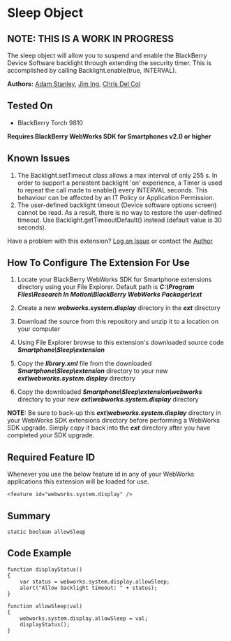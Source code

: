 # Sleep Object

## NOTE: THIS IS A WORK IN PROGRESS

The sleep object will allow you to suspend and enable the BlackBerry Device Software backlight through extending the security timer.
This is accomplished by calling Backlight.enable(true, INTERVAL).  

**Authors:** [Adam Stanley](https://github.com/astanley), [Jim Ing](https://github.com/myjing), [Chris Del Col](https://github.com/cdelcol)

## Tested On

* BlackBerry Torch 9810

**Requires BlackBerry WebWorks SDK for Smartphones v2.0 or higher**

## Known Issues
1. The Backlight.setTimeout class allows a max interval of only 255 s. In order to support a persistent backlight 'on' experience, a Timer is used to repeat the call made to enable() every INTERVAL seconds.  This behaviour can be affected by an IT Policy or Application Permission.
2. The user-defined backlight timeout (Device software options screen) cannot be read.  As a result, there is no way to restore the user-defined timeout.  Use Backlight.getTimeoutDefault() instead (default value is 30 seconds).


Have a problem with this extension?  [Log an Issue](https://github.com/blackberry/WebWorks-Community-APIs/issues) or contact the [Author](https://github.com/astanley)

## How To Configure The Extension For Use

1. Locate your BlackBerry WebWorks SDK for Smartphone extensions directory using your File Explorer.  Default path is _**C:\Program Files\Research In Motion\BlackBerry WebWorks Packager\ext**_

2. Create a new _**webworks.system.display**_ directory in the _**ext**_ directory

3. Download the source from this repository and unzip it to a location on your computer

4. Using File Explorer browse to this extension's downloaded source code _**Smartphone\Sleep\extension**_

5. Copy the _**library.xml**_ file from the downloaded _**Smartphone\Sleep\extension**_ directory to your new _**ext\webworks.system.display**_ directory

6. Copy the downloaded _**Smartphone\Sleep\extension\webworks**_ directory to your new _**ext\webworks.system.display**_ directory

**NOTE:** Be sure to back-up this _**ext\webworks.system.display**_ directory in your WebWorks SDK extensions directory before performing a WebWorks SDK upgrade. Simply copy it back into the _**ext**_ directory after you have completed your SDK upgrade.

## Required Feature ID
Whenever you use the below feature id in any of your WebWorks applications this extension will be loaded for use.

    <feature id="webworks.system.display" />

## Summary

	static boolean allowSleep

## Code Example

	function displayStatus()
	{
		var status = webworks.system.display.allowSleep;
		alert("Allow backlight timeout: " + status);
	}

	function allowSleep(val)
	{
		webworks.system.display.allowSleep = val;
		displayStatus();
	}

